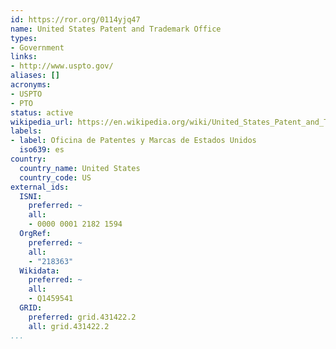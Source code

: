 ```yaml
---
id: https://ror.org/0114yjq47
name: United States Patent and Trademark Office
types:
- Government
links:
- http://www.uspto.gov/
aliases: []
acronyms:
- USPTO
- PTO
status: active
wikipedia_url: https://en.wikipedia.org/wiki/United_States_Patent_and_Trademark_Office
labels:
- label: Oficina de Patentes y Marcas de Estados Unidos
  iso639: es
country:
  country_name: United States
  country_code: US
external_ids:
  ISNI:
    preferred: ~
    all:
    - 0000 0001 2182 1594
  OrgRef:
    preferred: ~
    all:
    - "218363"
  Wikidata:
    preferred: ~
    all:
    - Q1459541
  GRID:
    preferred: grid.431422.2
    all: grid.431422.2
...
```

